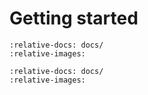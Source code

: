 Getting started
===============

```{include} ../../ios/README.md
:relative-docs: docs/
:relative-images:
```

```{include} ../../android/README.md
:relative-docs: docs/
:relative-images:
```
